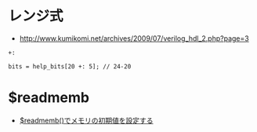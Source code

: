 # レンジ式
- http://www.kumikomi.net/archives/2009/07/verilog_hdl_2.php?page=3

```
+:
```

```
bits = help_bits[20 +: 5]; // 24-20
```


# $readmemb
- [$readmemb()でメモリの初期値を設定する](https://www.k0b0srecord.com/entry/2019/02/05/210140)
